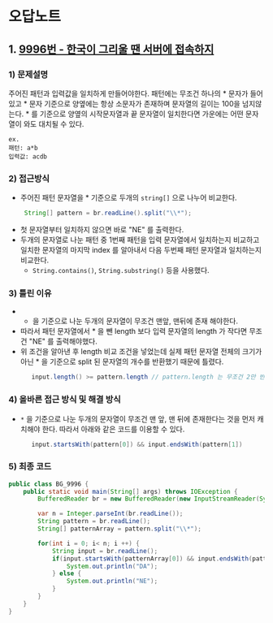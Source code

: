 # 오답노트

## 1. [9996번 - 한국이 그리울 땐 서버에 접속하지](https://www.acmicpc.net/problem/9996) 
###  1) 문제설명


주어진 패턴과 입력값을 일치하게 만들어야한다. 패턴에는 무조건 하나의 * 문자가 들어있고 * 문자 기준으로 양옆에는 항상 소문자가 존재하며 문자열의 길이는 100을 넘지않는다.  * 를 기준으로 양옆의 시작문자열과 끝 문자열이 일치한다면 가운에는 어떤 문자열이 와도 대치될 수 있다.

```
ex. 
패턴: a*b
입력값: acdb
```

### 2) 접근방식
- 주어진 패턴 문자열을 * 기준으로 두개의 `string[]` 으로 나누어 비교한다.
  ```java
   String[] pattern = br.readLine().split("\\*");
  ```
- 첫 문자열부터 일치하지 않으면 바로 "NE" 를 출력한다.
- 두개의 문자열로 나눈 패턴 중 1번째 패턴을 입력 문자열에서 일치하는지 비교하고 일치한 문자열의 마지막 index 를 알아내서 다음 두번째 패턴 문자열과 일치하는지 비교한다.
   - `String.contains()`, `String.substring()` 등을 사용했다.

### 3) 틀린 이유
- * 을 기준으로 나눈 두개의 문자열이 무조건 맨앞, 맨뒤에 존재 해야한다.
- 따라서 패턴 문자열에서 * 을 뺀 length 보다 입력 문자열의 length 가 작다면 무조건 "NE" 를 출력해야했다.
- 위 조건을 알아낸 후 length 비교 조건을 넣었는데 실제 패턴 문자열 전체의 크기가 아닌 * 을 기준으로 split 된 문자열의 개수를 반환했기 때문에 틀렸다.
   ```java
      input.length() >= pattern.length // pattern.length 는 무조건 2만 반환되고 있었음
   ```

### 4) 올바른 접근 방식 및 해결 방식
- `*` 을 기준으로 나눈 두개의 문자열이 무조건 맨 앞, 맨 뒤에 존재한다는 것을 먼저 캐치해야 한다. 따라서 아래와 같은 코드를 이용할 수 있다.
   ```java
      input.startsWith(pattern[0]) && input.endsWith(pattern[1])
   ```
  
### 5) 최종 코드
```java
public class BG_9996 {
    public static void main(String[] args) throws IOException {
        BufferedReader br = new BufferedReader(new InputStreamReader(System.in));

        var n = Integer.parseInt(br.readLine());
        String pattern = br.readLine();
        String[] patternArray = pattern.split("\\*");

        for(int i = 0; i< n; i ++) {
            String input = br.readLine();
            if(input.startsWith(patternArray[0]) && input.endsWith(patternArray[1]) && input.length() >= pattern.length()-1) {
                System.out.println("DA");
            } else {
                System.out.println("NE");
            }
        }
    }
}
```